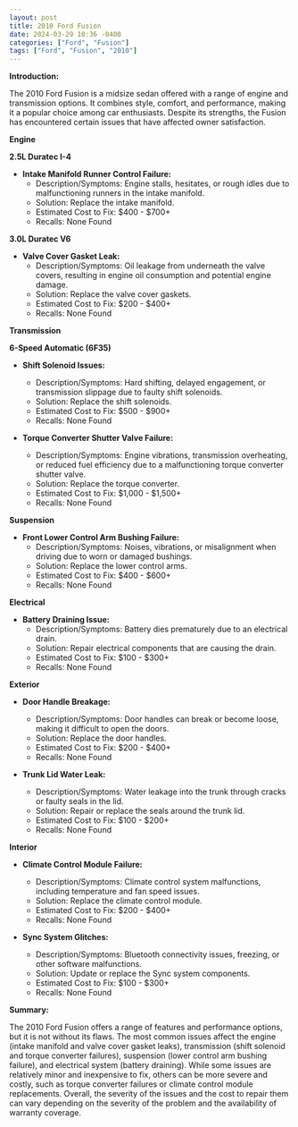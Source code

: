 ```yaml
---
layout: post
title: 2010 Ford Fusion
date: 2024-03-29 10:36 -0400
categories: ["Ford", "Fusion"]
tags: ["Ford", "Fusion", "2010"]
---
```

**Introduction:**

The 2010 Ford Fusion is a midsize sedan offered with a range of engine and transmission options. It combines style, comfort, and performance, making it a popular choice among car enthusiasts. Despite its strengths, the Fusion has encountered certain issues that have affected owner satisfaction.

**Engine**

**2.5L Duratec I-4**

* **Intake Manifold Runner Control Failure:**
    * Description/Symptoms: Engine stalls, hesitates, or rough idles due to malfunctioning runners in the intake manifold.
    * Solution: Replace the intake manifold.
    * Estimated Cost to Fix: $400 - $700+
    * Recalls: None Found

**3.0L Duratec V6**

* **Valve Cover Gasket Leak:**
    * Description/Symptoms: Oil leakage from underneath the valve covers, resulting in engine oil consumption and potential engine damage.
    * Solution: Replace the valve cover gaskets.
    * Estimated Cost to Fix: $200 - $400+
    * Recalls: None Found

**Transmission**

**6-Speed Automatic (6F35)**

* **Shift Solenoid Issues:**
    * Description/Symptoms: Hard shifting, delayed engagement, or transmission slippage due to faulty shift solenoids.
    * Solution: Replace the shift solenoids.
    * Estimated Cost to Fix: $500 - $900+
    * Recalls: None Found

* **Torque Converter Shutter Valve Failure:**
    * Description/Symptoms: Engine vibrations, transmission overheating, or reduced fuel efficiency due to a malfunctioning torque converter shutter valve.
    * Solution: Replace the torque converter.
    * Estimated Cost to Fix: $1,000 - $1,500+
    * Recalls: None Found

**Suspension**

* **Front Lower Control Arm Bushing Failure:**
    * Description/Symptoms: Noises, vibrations, or misalignment when driving due to worn or damaged bushings.
    * Solution: Replace the lower control arms.
    * Estimated Cost to Fix: $400 - $600+
    * Recalls: None Found

**Electrical**

* **Battery Draining Issue:**
    * Description/Symptoms: Battery dies prematurely due to an electrical drain.
    * Solution: Repair electrical components that are causing the drain.
    * Estimated Cost to Fix: $100 - $300+
    * Recalls: None Found

**Exterior**

* **Door Handle Breakage:**
    * Description/Symptoms: Door handles can break or become loose, making it difficult to open the doors.
    * Solution: Replace the door handles.
    * Estimated Cost to Fix: $200 - $400+
    * Recalls: None Found

* **Trunk Lid Water Leak:**
    * Description/Symptoms: Water leakage into the trunk through cracks or faulty seals in the lid.
    * Solution: Repair or replace the seals around the trunk lid.
    * Estimated Cost to Fix: $100 - $200+
    * Recalls: None Found

**Interior**

* **Climate Control Module Failure:**
    * Description/Symptoms: Climate control system malfunctions, including temperature and fan speed issues.
    * Solution: Replace the climate control module.
    * Estimated Cost to Fix: $200 - $400+
    * Recalls: None Found

* **Sync System Glitches:**
    * Description/Symptoms: Bluetooth connectivity issues, freezing, or other software malfunctions.
    * Solution: Update or replace the Sync system components.
    * Estimated Cost to Fix: $100 - $300+
    * Recalls: None Found

**Summary:**

The 2010 Ford Fusion offers a range of features and performance options, but it is not without its flaws. The most common issues affect the engine (intake manifold and valve cover gasket leaks), transmission (shift solenoid and torque converter failures), suspension (lower control arm bushing failure), and electrical system (battery draining). While some issues are relatively minor and inexpensive to fix, others can be more severe and costly, such as torque converter failures or climate control module replacements. Overall, the severity of the issues and the cost to repair them can vary depending on the severity of the problem and the availability of warranty coverage.
